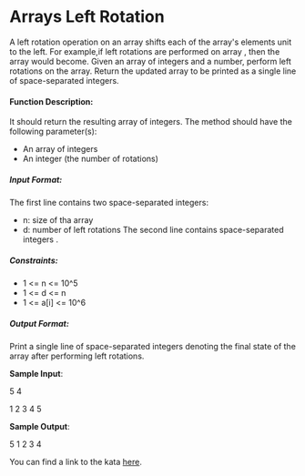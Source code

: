 # Arrays Left Rotation

A left rotation operation on an array shifts each of the array's elements  unit to the left.
For example,if left rotations are performed on array , then the array would become.
Given an array of integers and a number, perform  left rotations on the array. Return the updated array
to be printed as a single line of space-separated integers.

#### Function Description:
It should return the resulting array of integers.
The method should have the following parameter(s):
- An array of integers
- An integer (the number of rotations)

##### Input Format:
The first line contains two space-separated integers:
- n: size of tha array
- d: number of left rotations
The second line contains  space-separated integers .

##### Constraints:
- 1 <= n <= 10^5
- 1 <= d <= n
- 1 <= a[i] <= 10^6

##### Output Format:
Print a single line of  space-separated integers denoting the final state of the array after performing left rotations.

**Sample Input**:

5 4

1 2 3 4 5

**Sample Output**:

5 1 2 3 4

You can find a link to the kata [here](https://www.hackerrank.com/challenges/ctci-array-left-rotation/problem?h_l=interview&playlist_slugs%5B%5D=interview-preparation-kit&playlist_slugs%5B%5D=arrays).
